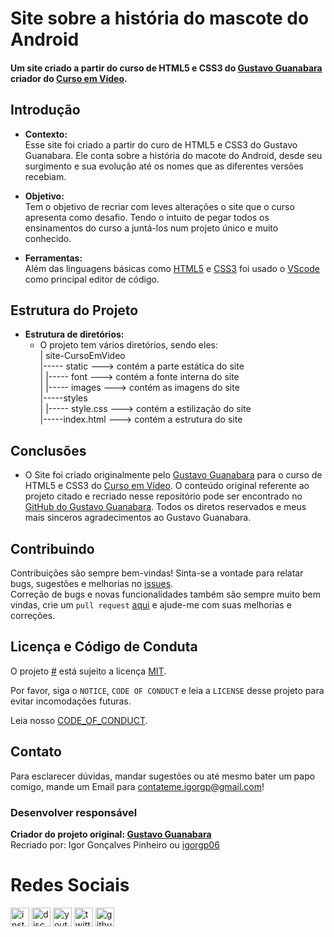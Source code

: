 # Site sobre a história do mascote do Android

#### Um site criado a partir do curso de HTML5 e CSS3 do [Gustavo Guanabara](https://www.google.com/search?client=ubuntu-sn&channel=fs&q=gustavo+guanabara) criador do [Curso em Vídeo](https://www.youtube.com/cursoemvideo).

## Introdução   
- **Contexto:**   
		Esse site foi criado a partir do curo de HTML5 e CSS3 do Gustavo Guanabara. Ele conta sobre a história do macote do Android, desde seu surgimento e sua evolução até os nomes que as diferentes versões recebiam.   

- **Objetivo:**   
		Tem o objetivo de recriar com leves alterações o site que o curso apresenta como desafio. Tendo o intuito de pegar todos os ensinamentos do curso a juntá-los num projeto único e muito conhecido.  

- **Ferramentas:**   
		Além das linguagens básicas como [HTML5](https://pt.wikipedia.org/wiki/HTML5) e [CSS3](https://pt.wikipedia.org/wiki/CSS3) foi usado o [VScode](https://code.visualstudio.com/) como principal editor de código.   

## Estrutura do Projeto   
* **Estrutura de diretórios:**    
	* O projeto tem vários diretórios, sendo eles:    
		| site-CursoEmVideo      
		|----- static ---> contém a parte estática do site    
		|      |----- font ---> contém a fonte interna do site    
		|      |----- images ---> contém as imagens do site     
		|-----styles     
		|	|----- style.css ---> contém a estilização do site      
		|-----index.html ---> contém a estrutura do site     

## Conclusões

- O Site foi criado originalmente pelo [Gustavo Guanabara](https://www.google.com/search?client=ubuntu-sn&channel=fs&q=gustavo+guanabara) para o curso de HTML5 e CSS3 do [Curso em Vídeo](https://www.youtube.com/cursoemvideo). O conteúdo original referente ao projeto citado e recriado nesse repositório pode ser encontrado no [GitHub do Gustavo Guanabara](https://github.com/gustavoguanabara/html-css/blob/master/desafios/modulo-02/d010/desafio-android.pdf). Todos os diretos reservados e meus mais sinceros agradecimentos ao Gustavo Guanabara.  

## Contribuindo   
Contribuições são sempre bem-vindas! Sinta-se a vontade para relatar bugs, sugestões e melhorias no [issues]().    
Correção de bugs e novas funcionalidades também são sempre muito bem vindas, crie um `pull request` [aqui]() e ajude-me com suas melhorias e correções.    

## Licença e Código de Conduta
O projeto [#]() está sujeito a licença [MIT](https://opensource.org/license/mit).  

Por favor, siga o `NOTICE`, `CODE OF CONDUCT` e leia a `LICENSE` desse projeto para evitar incomodações futuras.   

Leia nosso [CODE_OF_CONDUCT](https://github.com/igorgp06/Login-System/blob/master/CODE_OF_CONDUCT.md).   

## Contato  
Para esclarecer dúvidas, mandar sugestões ou até mesmo bater um papo comigo, mande um Email para contateme.igorgp@gmail.com!

### Desenvolver responsável
**Criador do projeto original: [Gustavo Guanabara](https://www.google.com/search?client=ubuntu-sn&channel=fs&q=gustavo+guanabara)**   
Recriado por: Igor Gonçalves Pinheiro ou [igorgp06](https://github.com/igorgp06)   

# Redes Sociais

<div align="left">
  <a href="https://www.instagram.com/igorgp.06/" target="_blank"> <img src="https://img.shields.io/static/v1?message=Instagram&logo=instagram&label=&color=E4405F&logoColor=white&labelColor=&style=for-the-badge" height="30" alt="instagram logo"/></a>
  <a href="https://discord.com/channels/@me" target="_blank"> <img src="https://img.shields.io/static/v1?message=Discord&logo=discord&label=&color=7289DA&logoColor=white&labelColor=&style=for-the-badge" height="30" alt="discord logo"></a>
  <a href="https://www.youtube.com/channel/UCka20SjP7fwABfHGbt_xwjg" target="_blank"> <img src="https://img.shields.io/static/v1?message=Youtube&logo=youtube&label=&color=FF0000&logoColor=white&labelColor=&style=for-the-badge" height="30" alt="youtube logo"/></a>
  <a href="https://x.com/igorgpDEV" target="_blank"> <img src="https://img.shields.io/static/v1?message=Twitter&logo=twitter&label=&color=1DA1F2&logoColor=white&labelColor=&style=for-the-badge" height="30" alt="twitter logo"/></a>
  <a href="https://github.com/igorgp06" target="_blank"> <img src="https://img.shields.io/badge/GitHub-100000?style=for-the-badge&logo=github&logoColor=white" height="30" alt="github logo"/></a>
</div>
